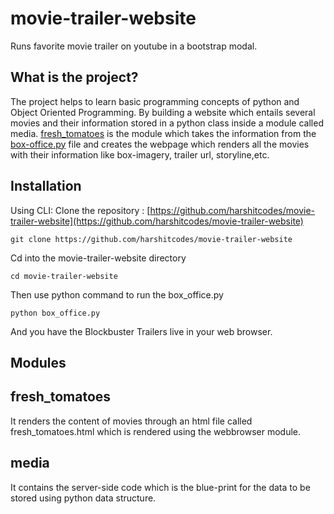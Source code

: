 # movie-trailer-website
Runs favorite movie trailer on youtube in a bootstrap modal.

## What is the project?
The project helps to learn basic programming concepts of python and Object Oriented Programming. By building a website which entails several movies and their information stored in a python class inside a module called media. [fresh_tomatoes](https://github.com/harshitcodes/movie-trailer-website/blob/master/fresh_tomatoes.py) is the module which takes the information from the [box-office.py](https://github.com/harshitcodes/movie-trailer-website/blob/master/box_office.py) file and creates the webpage which renders all the movies with their information like box-imagery, trailer url, storyline,etc.

## Installation
Using CLI:
Clone the repository : [https://github.com/harshitcodes/movie-trailer-website](https://github.com/harshitcodes/movie-trailer-website)
```
git clone https://github.com/harshitcodes/movie-trailer-website
```

Cd into the movie-trailer-website directory
```
cd movie-trailer-website
```

Then use python command to run the box_office.py
```
python box_office.py
```
And you have the Blockbuster Trailers live in your web browser.


## Modules

fresh_tomatoes
--------------
It renders the content of movies through an html file called fresh_tomatoes.html which is rendered using the webbrowser module.

media
-----
It contains the server-side code which is the blue-print for the data to be stored using python data structure.